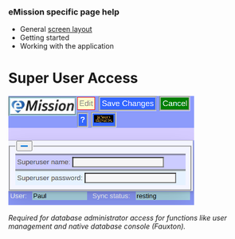 ### eMission specific page help
* General [screen layout](/help/GeneralLayout.md)
* Getting started
* Working with the application


# Super User Access
![](/images/SuperUser.png)

*Required for database administrator access for functions like user management and native database console (Fauxton).*

